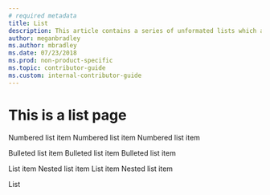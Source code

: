 ```yaml
---
# required metadata
title: List
description: This article contains a series of unformated lists which are formated by the list controller tests. 
author: meganbradley
ms.author: mbradley
ms.date: 07/23/2018
ms.prod: non-product-specific
ms.topic: contributor-guide
ms.custom: internal-contributor-guide
---
```


# This is a list page

Numbered list item
Numbered list item
Numbered list item

Bulleted list item
Bulleted list item
Bulleted list item

List item
    Nested list item
List item
    Nested list item


List
